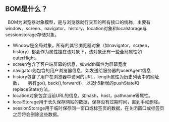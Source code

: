 ## BOM是什么？
  BOM为浏览器对象模型，是与浏览器就行交互的所有接口的统称，主要有window、screen、navigator、history、location对象和localstorage与sessionstorage存储对象。
* Window是全局对象，所有的其它浏览器对象（如navigator，screen，history）都会作为属性挂在该对象下，该对象还有一些全局属性如outerHight。
* screen包含了客户端屏幕的信息，如width属性为屏幕宽度
* navigator则包含的用户浏览器信息，如发送给服务器的userAgent信息
* history包含了用户在浏览器中访问的URL，length属性为历史列表中的网址数，
    另有go(), back(),forward()，以及h5新增的pushState和replaceState方法。
* location对象包含当前URL的信息，如hash，host，pathname等属性。
* localStorage用于长久保存网站的数据，保存没有过期时间，直到手动删除。
* sessionStorage用于临时保存同一窗口或标签页的数据，在关闭窗口或标签页之后将会删除这些数据。
